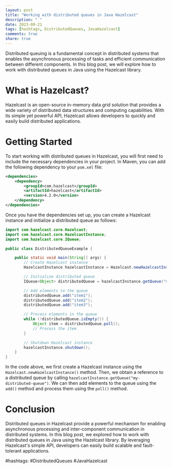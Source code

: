 ```yaml
---
layout: post
title: "Working with distributed queues in Java Hazelcast"
description: " "
date: 2023-09-21
tags: [hashtags, DistributedQueues, JavaHazelcast]
comments: true
share: true
---
```


Distributed queuing is a fundamental concept in distributed systems that enables the asynchronous processing of tasks and efficient communication between different components. In this blog post, we will explore how to work with distributed queues in Java using the Hazelcast library.

# What is Hazelcast?

Hazelcast is an open-source in-memory data grid solution that provides a wide variety of distributed data structures and computing capabilities. With its simple yet powerful API, Hazelcast allows developers to quickly and easily build distributed applications.

# Getting Started

To start working with distributed queues in Hazelcast, you will first need to include the necessary dependencies in your project. In Maven, you can add the following dependency to your `pom.xml` file:

```xml
<dependencies>
    <dependency>
        <groupId>com.hazelcast</groupId>
        <artifactId>hazelcast</artifactId>
        <version>4.2.0</version>
    </dependency>
</dependencies>
```

Once you have the dependencies set up, you can create a Hazelcast instance and initialize a distributed queue as follows:

```java
import com.hazelcast.core.Hazelcast;
import com.hazelcast.core.HazelcastInstance;
import com.hazelcast.core.IQueue;

public class DistributedQueueExample {

    public static void main(String[] args) {
        // Create Hazelcast instance
        HazelcastInstance hazelcastInstance = Hazelcast.newHazelcastInstance();

        // Initialize distributed queue
        IQueue<Object> distributedQueue = hazelcastInstance.getQueue("my-distributed-queue");

        // Add elements to the queue
        distributedQueue.add("item1");
        distributedQueue.add("item2");
        distributedQueue.add("item3");

        // Process elements in the queue
        while (!distributedQueue.isEmpty()) {
            Object item = distributedQueue.poll();
            // Process the item
        }

        // Shutdown Hazelcast instance
        hazelcastInstance.shutdown();
    }
}
```

In the code above, we first create a Hazelcast instance using the `Hazelcast.newHazelcastInstance()` method. Then, we obtain a reference to a distributed queue by calling `hazelcastInstance.getQueue("my-distributed-queue")`. We can then add elements to the queue using the `add()` method and process them using the `poll()` method.

# Conclusion

Distributed queues in Hazelcast provide a powerful mechanism for enabling asynchronous processing and inter-component communication in distributed systems. In this blog post, we explored how to work with distributed queues in Java using the Hazelcast library. By leveraging Hazelcast's simple API, developers can easily build scalable and fault-tolerant applications.

#hashtags: #DistributedQueues #JavaHazelcast